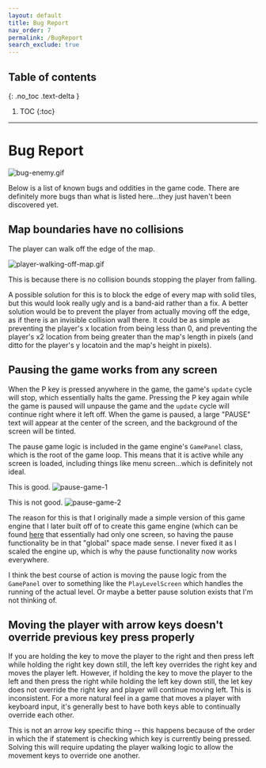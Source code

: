 ```yaml
---
layout: default
title: Bug Report
nav_order: 7
permalink: /BugReport
search_exclude: true
---
```


## Table of contents
{: .no_toc .text-delta }

1. TOC
{:toc}

---

# Bug Report

![bug-enemy.gif](../assets/images/bug-enemy.gif)

Below is a list of known bugs and oddities in the game code.
There are definitely more bugs than what is listed here...they just haven't been discovered yet.

## Map boundaries have no collisions

The player can walk off the edge of the map.

![player-walking-off-map.gif](../assets/images/player-walking-off-map.gif)

This is because there is no collision bounds stopping the player from falling.

A possible solution for this is to block the edge of every map with solid tiles, but this would look really ugly and is a band-aid rather than a fix. 
A better solution would be to prevent the player from actually moving off the edge, as if there is an invisible collision wall there. 
It could be as simple as preventing the player's x location from being less than 0, and preventing the player's x2 location from being greater than the map's length in pixels (and ditto for the player's y locatoin and the map's height in pixels).

## Pausing the game works from any screen

When the P key is pressed anywhere in the game, the game's `update` cycle will stop, which essentially halts the game.
Pressing the P key again while the game is paused will unpause the game and the `update` cycle will continue right where it left off. 
When the game is paused, a large "PAUSE" text will appear at the center of the screen, and the background of the screen will be tinted.

The pause game logic is included in the game engine's `GamePanel` class, which is the root of the game loop. This means
that it is active while any screen is loaded, including things like menu screen...which is definitely not ideal.

This is good.
![pause-game-1](../assets/images/pause-game-1.PNG)

This is not good.
![pause-game-2](../assets/images/pause-game-2.PNG)

The reason for this is that I originally made a simple version of this game engine that I later built off of to create this game engine (which can be found [here](https://github.com/a-r-t/Simple-2D-Game-Engine) that essentially had only one screen, so having the pause functionality be in that "global" space made sense. 
I never fixed it as I scaled the engine up, which is why the pause functionality now works everywhere.

I think the best course of action is moving the pause logic from the `GamePanel` over to something like the `PlayLevelScreen` which handles the running of the actual level. 
Or maybe a better pause solution exists that I'm not thinking of.

## Moving the player with arrow keys doesn't override previous key press properly

If you are holding the key to move the player to the right and then press left while holding the right key down still,
the left key overrides the right key and moves the player left. 
However, if holding the key to move the player to the left and then press the right while holding the left key down still, the let key does not override the right key and player will continue moving left. 
This is inconsistent. 
For a more natural feel in a game that moves a player with keyboard input,
it's generally best to have both keys able to continually override each other.

This is not an arrow key specific thing -- this happens because of the order in which the if statement is checking which key is currently being pressed.
Solving this will require updating the player walking logic to allow the movement keys to override one another.